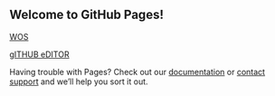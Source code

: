 ## Welcome to GitHub Pages!
 [WOS](https://form.jotform.com/211286843478061)




[gITHUB eDITOR](https://github.com/matauranz/WOS_7th/edit/gh-pages/index.md)



Having trouble with Pages? Check out our [documentation](https://docs.github.com/categories/github-pages-basics/) or [contact support](https://support.github.com/contact) and we’ll help you sort it out.
